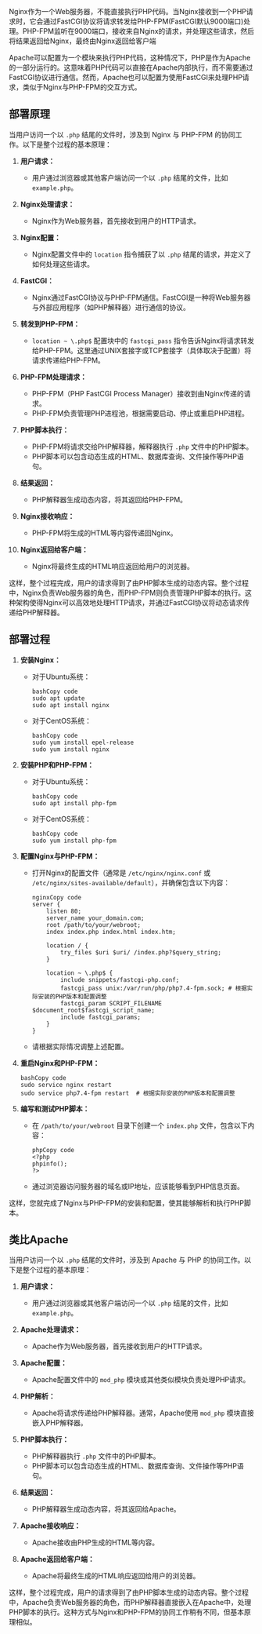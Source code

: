 Nginx作为一个Web服务器，不能直接执行PHP代码。当Nginx接收到一个PHP请求时，它会通过FastCGI协议将请求转发给PHP-FPM(FastCGI默认9000端口)处理。PHP-FPM监听在9000端口，接收来自Nginx的请求，并处理这些请求，然后将结果返回给Nginx，最终由Nginx返回给客户端

Apache可以配置为一个模块来执行PHP代码，这种情况下，PHP是作为Apache的一部分运行的。这意味着PHP代码可以直接在Apache内部执行，而不需要通过FastCGI协议进行通信。然而，Apache也可以配置为使用FastCGI来处理PHP请求，类似于Nginx与PHP-FPM的交互方式。



## **部署原理**
当用户访问一个以 `.php` 结尾的文件时，涉及到 Nginx 与 PHP-FPM 的协同工作。以下是整个过程的基本原理：

1. **用户请求：**

   * 用户通过浏览器或其他客户端访问一个以 `.php` 结尾的文件，比如 `example.php`。

2. **Nginx处理请求：**

   * Nginx作为Web服务器，首先接收到用户的HTTP请求。

3. **Nginx配置：**

   * Nginx配置文件中的 `location` 指令捕获了以 `.php` 结尾的请求，并定义了如何处理这些请求。

4. **FastCGI：**

   * Nginx通过FastCGI协议与PHP-FPM通信。FastCGI是一种将Web服务器与外部应用程序（如PHP解释器）进行通信的协议。

5. **转发到PHP-FPM：**

   * `location ~ \.php$` 配置块中的 `fastcgi_pass` 指令告诉Nginx将请求转发给PHP-FPM。这里通过UNIX套接字或TCP套接字（具体取决于配置）将请求传递给PHP-FPM。

6. **PHP-FPM处理请求：**

   * PHP-FPM（PHP FastCGI Process Manager）接收到由Nginx传递的请求。
   * PHP-FPM负责管理PHP进程池，根据需要启动、停止或重启PHP进程。

7. **PHP脚本执行：**

   * PHP-FPM将请求交给PHP解释器，解释器执行 `.php` 文件中的PHP脚本。
   * PHP脚本可以包含动态生成的HTML、数据库查询、文件操作等PHP语句。

8. **结果返回：**

   * PHP解释器生成动态内容，将其返回给PHP-FPM。

9. **Nginx接收响应：**

   * PHP-FPM将生成的HTML等内容传递回Nginx。

10. **Nginx返回给客户端：**

    * Nginx将最终生成的HTML响应返回给用户的浏览器。

这样，整个过程完成，用户的请求得到了由PHP脚本生成的动态内容。整个过程中，Nginx负责Web服务器的角色，而PHP-FPM则负责管理PHP脚本的执行。这种架构使得Nginx可以高效地处理HTTP请求，并通过FastCGI协议将动态请求传递给PHP解释器。

## **部署过程**

1. **安装Nginx：**

   * 对于Ubuntu系统：

     ```
     bashCopy code
     sudo apt update
     sudo apt install nginx
     ```

   * 对于CentOS系统：

     ```
     bashCopy code
     sudo yum install epel-release
     sudo yum install nginx
     ```

2. **安装PHP和PHP-FPM：**

   * 对于Ubuntu系统：

     ```
     bashCopy code
     sudo apt install php-fpm
     ```

   * 对于CentOS系统：

     ```
     bashCopy code
     sudo yum install php-fpm
     ```

3. **配置Nginx与PHP-FPM：**

   * 打开Nginx的配置文件（通常是 `/etc/nginx/nginx.conf` 或 `/etc/nginx/sites-available/default`），并确保包含以下内容：

     ```
     nginxCopy code
     server {
         listen 80;
         server_name your_domain.com;
         root /path/to/your/webroot;
         index index.php index.html index.htm;

         location / {
             try_files $uri $uri/ /index.php?$query_string;
         }

         location ~ \.php$ {
             include snippets/fastcgi-php.conf;
             fastcgi_pass unix:/var/run/php/php7.4-fpm.sock; # 根据实际安装的PHP版本和配置调整
             fastcgi_param SCRIPT_FILENAME $document_root$fastcgi_script_name;
             include fastcgi_params;
         }
     }
     ```

   * 请根据实际情况调整上述配置。

4. **重启Nginx和PHP-FPM：**

   ```
   bashCopy code
   sudo service nginx restart
   sudo service php7.4-fpm restart  # 根据实际安装的PHP版本和配置调整
   ```

5. **编写和测试PHP脚本：**

   * 在 `/path/to/your/webroot` 目录下创建一个 `index.php` 文件，包含以下内容：

     ```
     phpCopy code
     <?php
     phpinfo();
     ?>
     ```

   * 通过浏览器访问服务器的域名或IP地址，应该能够看到PHP信息页面。

这样，您就完成了Nginx与PHP-FPM的安装和配置，使其能够解析和执行PHP脚本。

## **类比Apache**


当用户访问一个以 `.php` 结尾的文件时，涉及到 Apache 与 PHP 的协同工作。以下是整个过程的基本原理：

1. **用户请求：**

   * 用户通过浏览器或其他客户端访问一个以 `.php` 结尾的文件，比如 `example.php`。

2. **Apache处理请求：**

   * Apache作为Web服务器，首先接收到用户的HTTP请求。

3. **Apache配置：**

   * Apache配置文件中的 `mod_php` 模块或其他类似模块负责处理PHP请求。

4. **PHP解析：**

   * Apache将请求传递给PHP解释器。通常，Apache使用 `mod_php` 模块直接嵌入PHP解释器。

5. **PHP脚本执行：**

   * PHP解释器执行 `.php` 文件中的PHP脚本。
   * PHP脚本可以包含动态生成的HTML、数据库查询、文件操作等PHP语句。

6. **结果返回：**

   * PHP解释器生成动态内容，将其返回给Apache。

7. **Apache接收响应：**

   * Apache接收由PHP生成的HTML等内容。

8. **Apache返回给客户端：**

   * Apache将最终生成的HTML响应返回给用户的浏览器。

这样，整个过程完成，用户的请求得到了由PHP脚本生成的动态内容。整个过程中，Apache负责Web服务器的角色，而PHP解释器直接嵌入在Apache中，处理PHP脚本的执行。这种方式与Nginx和PHP-FPM的协同工作稍有不同，但基本原理相似。

